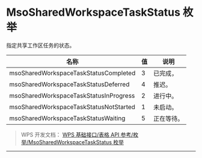 # MsoSharedWorkspaceTaskStatus 枚举

指定共享工作区任务的状态。

| 名称                                   | 值  | 说明       |
|----------------------------------------|-----|------------|
| msoSharedWorkspaceTaskStatusCompleted  | 3   | 已完成，   |
| msoSharedWorkspaceTaskStatusDeferred   | 4   | 推迟。     |
| msoSharedWorkspaceTaskStatusInProgress | 2   | 进行中。   |
| msoSharedWorkspaceTaskStatusNotStarted | 1   | 未启动。   |
| msoSharedWorkspaceTaskStatusWaiting    | 5   | 正在等待。 |

> WPS 开发文档： [WPS 基础接口/表格 API 参考/枚举/MsoSharedWorkspaceTaskStatus 枚举](https://qn.cache.wpscdn.cn/encs/doc/office_v19/topics/WPS%20%E5%9F%BA%E7%A1%80%E6%8E%A5%E5%8F%A3/%E8%A1%A8%E6%A0%BC%20API%20%E5%8F%82%E8%80%83/%E6%9E%9A%E4%B8%BE/MsoSharedWorkspaceTaskStatus%20%E6%9E%9A%E4%B8%BE.html)

------------------------------------------------------------------------
